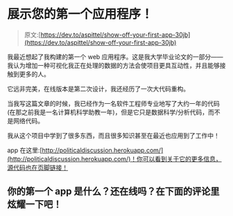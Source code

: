 # 展示您的第一个应用程序！

> 原文:[https://dev.to/aspittel/show-off-your-first-app-30jb](https://dev.to/aspittel/show-off-your-first-app-30jb)

我最近想起了我构建的第一个 web 应用程序。这是我大学毕业论文的一部分——我认为增加一种可视化我正在处理的数据的方法会使项目更具互动性，并且能够接触到更多的人。

它远非完美，在线版本是第二次设计，我还经历了一次大代码重构。

当我写这篇文章的时候，我已经作为一名软件工程师专业地写了大约一年的代码(在那之前我是一名计算机科学助教一年)，但是它只是数据科学/分析代码，而不是网络代码。

我从这个项目中学到了很多东西，而且很多知识甚至在最近也应用到了工作中！

app 在这里:[http://politicaldiscussion.herokuapp.com/](http://politicaldiscussion.herokuapp.com/)！你可以看到关于它的更多信息，源代码也在页脚链接！

## [](#what-was-your-first-app-is-it-still-online-show-it-off-below-in-the-comments)你的第一个 app 是什么？还在线吗？在下面的评论里炫耀一下吧！
